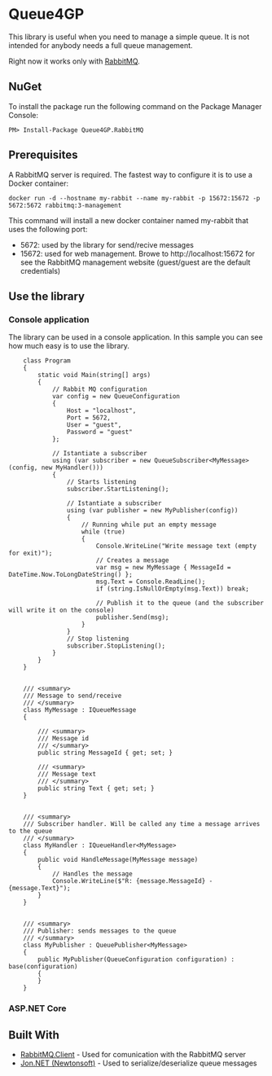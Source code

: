 # Queue4GP

This library is useful when you need to manage a simple queue.
It is not intended for anybody needs a full queue management.

Right now it works only with [RabbitMQ](https://www.rabbitmq.com/).

## NuGet

To install the package run the following command on the Package Manager Console:

```
PM> Install-Package Queue4GP.RabbitMQ
```

## Prerequisites

A RabbitMQ server is required.
The fastest way to configure it is to use a Docker container:

```
docker run -d --hostname my-rabbit --name my-rabbit -p 15672:15672 -p 5672:5672 rabbitmq:3-management
```

This command will install a new docker container named my-rabbit that uses the following port:
- 5672: used by the library for send/recive messages
- 15672: used for web management. Browe to http://localhost:15672 for see the RabbitMQ management website (guest/guest are the default credentials)


## Use the library

### Console application

The library can be used in a console application. In this sample you can see how much easy is to use the library.

```
    class Program
    {
        static void Main(string[] args)
        {
            // Rabbit MQ configuration
            var config = new QueueConfiguration
            {
                Host = "localhost",
                Port = 5672,
                User = "guest",
                Password = "guest"
            };

            // Istantiate a subscriber
            using (var subscriber = new QueueSubscriber<MyMessage>(config, new MyHandler()))
            {
                // Starts listening
                subscriber.StartListening();

                // Istantiate a subscriber
                using (var publisher = new MyPublisher(config))
                {
                    // Running while put an empty message
                    while (true)
                    {
                        Console.WriteLine("Write message text (empty for exit)");
                        // Creates a message
                        var msg = new MyMessage { MessageId = DateTime.Now.ToLongDateString() };
                        msg.Text = Console.ReadLine();
                        if (string.IsNullOrEmpty(msg.Text)) break;

                        // Publish it to the queue (and the subscriber will write it on the console)
                        publisher.Send(msg);
                    }
                }
                // Stop listening
                subscriber.StopListening();
            }
        }
    }


    /// <summary>
    /// Message to send/receive
    /// </summary>
    class MyMessage : IQueueMessage
    {

        /// <summary>
        /// Message id
        /// </summary>
        public string MessageId { get; set; }

        /// <summary>
        /// Message text
        /// </summary>
        public string Text { get; set; }
    }


    /// <summary>
    /// Subscriber handler. Will be called any time a message arrives to the queue
    /// </summary>
    class MyHandler : IQueueHandler<MyMessage>
    {
        public void HandleMessage(MyMessage message)
        {
            // Handles the message
            Console.WriteLine($"R: {message.MessageId} - {message.Text}");
        }
    }


    /// <summary>
    /// Publisher: sends messages to the queue
    /// </summary>
    class MyPublisher : QueuePublisher<MyMessage>
    {
        public MyPublisher(QueueConfiguration configuration) : base(configuration)
        {
        }
    }
```

### ASP.NET Core




## Built With

* [RabbitMQ.Client](https://www.rabbitmq.com/dotnet-api-guide.html) - Used for comunication with the RabbitMQ server
* [Jon.NET (Newtonsoft)](https://www.newtonsoft.com/json) - Used to serialize/deserialize queue messages

